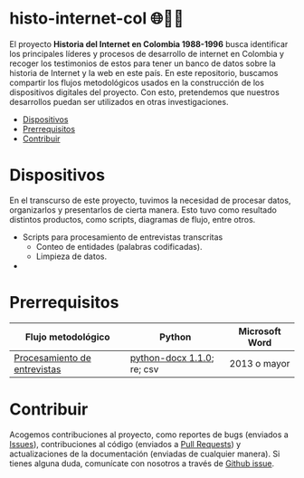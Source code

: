 ﻿# histo-internet-col 🌐👩‍💻


El proyecto __Historia del Internet en Colombia 1988-1996__ busca identificar los principales líderes y procesos de desarrollo de internet en Colombia y recoger los testimonios de estos para tener un banco de datos sobre la historia de Internet y la web en este país.
En este repositorio, buscamos compartir los flujos metodológicos usados en la construcción de los dispositivos digitales del proyecto. Con esto, pretendemos que nuestros desarrollos puedan ser utilizados en otras investigaciones.
- [Dispositivos](#Dispositivos)
- [Prerrequisitos](#Prerrequisitos)
- [Contribuir](#Contribuir)

# Dispositivos
En el transcurso de este proyecto, tuvimos la necesidad de procesar datos, organizarlos y presentarlos de cierta manera. Esto tuvo como resultado distintos productos, como scripts, diagramas de flujo, entre otros.
- Scripts para procesamiento de entrevistas transcritas
	-  Conteo de entidades (palabras codificadas).
	- Limpieza de datos.
-

# Prerrequisitos


|         Flujo metodológico       |Python                        |       Microsoft Word              |
|----------------|-------------------------------|-----------------------------|
|[Procesamiento de entrevistas](https://github.com/Omphalos99/histo-internet-col/blob/main/_entrevistas/Flujo_metodologico_entrevistas.md)|   [python-docx 1.1.0](https://python-docx.readthedocs.io/en/latest/index.html); re; csv  |     2013 o mayor    |


# Contribuir
Acogemos contribuciones al proyecto, como reportes de bugs (enviados a [Issues](https://github.com/Omphalos99/histo-internet-col/issues)), contribuciones al código (enviados a [Pull Requests](https://github.com/Omphalos99/histo-internet-col/pulls)) y actualizaciones de la documentación (enviadas de cualquier manera). Si tienes alguna duda, comunícate con nosotros a través de [Github issue](https://github.com/Omphalos99/histo-internet-col/issues).
